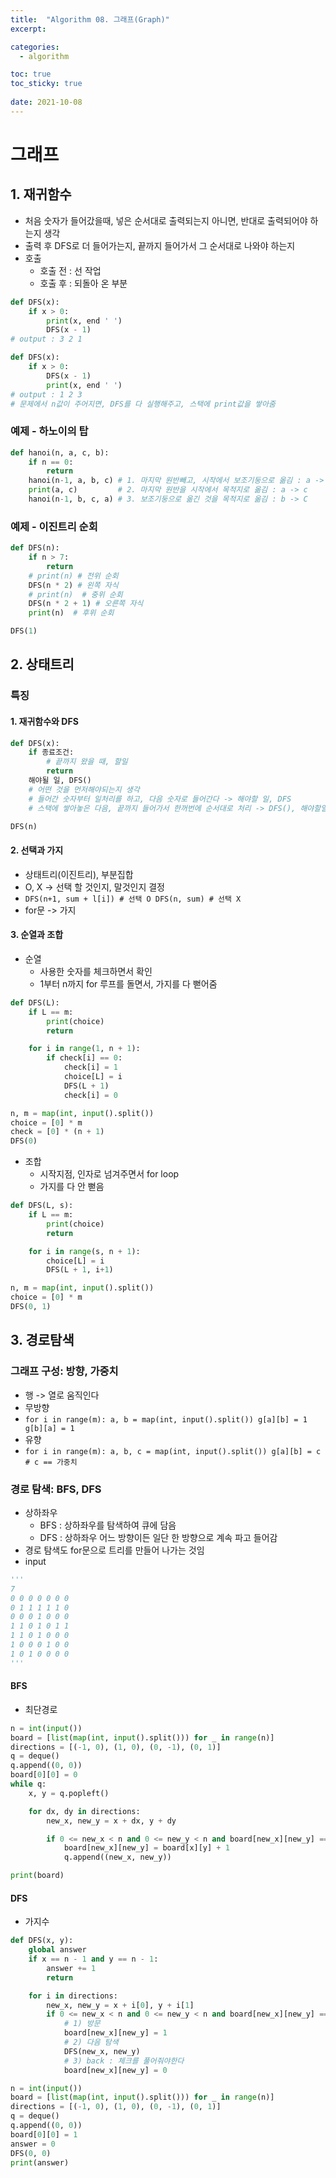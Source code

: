 ```yaml
---
title:  "Algorithm 08. 그래프(Graph)"
excerpt:

categories:
  - algorithm

toc: true
toc_sticky: true
 
date: 2021-10-08
---
```


# 그래프

## 1\. 재귀함수

-   처음 숫자가 들어갔을때, 넣은 순서대로 출력되는지 아니면, 반대로 출력되어야 하는지 생각
-   출력 후 DFS로 더 들어가는지, 끝까지 들어가서 그 순서대로 나와야 하는지
-   호출
    -   호출 전 : 선 작업
    -   호출 후 : 되돌아 온 부분

```python
def DFS(x):
    if x > 0:
        print(x, end ' ')
        DFS(x - 1)
# output : 3 2 1
```

```python
def DFS(x):
    if x > 0:
        DFS(x - 1)
        print(x, end ' ')
# output : 1 2 3
# 문제에서 n값이 주어지면, DFS를 다 실행해주고, 스택에 print값을 쌓아줌
```

### 예제 - 하노이의 탑

```python
def hanoi(n, a, c, b):
    if n == 0:
        return
    hanoi(n-1, a, b, c) # 1. 마지막 원반빼고, 시작에서 보조기둥으로 옮김 : a -> b
    print(a, c)         # 2. 마지막 원반을 시작에서 목적지로 옮김 : a -> c
    hanoi(n-1, b, c, a) # 3. 보조기둥으로 옮긴 것을 목적지로 옮김 : b -> C
```

### 예제 - 이진트리 순회

```python
def DFS(n):
    if n > 7:
        return
    # print(n) # 전위 순회
    DFS(n * 2) # 왼쪽 자식
    # print(n)  # 중위 순회
    DFS(n * 2 + 1) # 오른쪽 자식
    print(n)  # 후위 순회

DFS(1)
```

## 2\. 상태트리

### 특징

#### 1\. 재귀함수와 DFS

```python
def DFS(x):
    if 종료조건:
        # 끝까지 왔을 때, 할일
        return
    해야될 일, DFS()
    # 어떤 것을 먼저해야되는지 생각
    # 들어간 숫자부터 일처리를 하고, 다음 숫자로 들어간다 -> 해야할 일, DFS
    # 스택에 쌓아놓은 다음, 끝까지 들어가서 한꺼번에 순서대로 처리 -> DFS(), 해야할일 or DFS, 종료조건

DFS(n)
```

#### 2\. 선택과 가지

-   상태트리(이진트리), 부분집합
-   O, X -> 선택 할 것인지, 말것인지 결정
-   `DFS(n+1, sum + l[i]) # 선택 O DFS(n, sum) # 선택 X`
-   for문 -> 가지

#### 3\. 순열과 조합

-   순열
    -   사용한 숫자를 체크하면서 확인
    -   1부터 n까지 for 루프를 돌면서, 가지를 다 뻗어줌

```python
def DFS(L):
    if L == m:
        print(choice)
        return

    for i in range(1, n + 1):
        if check[i] == 0:
            check[i] = 1
            choice[L] = i
            DFS(L + 1)
            check[i] = 0

n, m = map(int, input().split())
choice = [0] * m
check = [0] * (n + 1)
DFS(0)
```

-   조합
    -   시작지점, 인자로 넘겨주면서 for loop
    -   가지를 다 안 뻗음

```python
def DFS(L, s):
    if L == m:
        print(choice)
        return

    for i in range(s, n + 1):
        choice[L] = i
        DFS(L + 1, i+1)

n, m = map(int, input().split())
choice = [0] * m
DFS(0, 1)
```

## 3\. 경로탐색

### 그래프 구성: 방향, 가중치

-   행 -> 열로 움직인다
-   무방향
-   `for i in range(m): a, b = map(int, input().split()) g[a][b] = 1 g[b][a] = 1`
-   유향
-   `for i in range(m): a, b, c = map(int, input().split()) g[a][b] = c # c == 가중치`

### 경로 탐색: BFS, DFS

-   상하좌우
    -   BFS : 상하좌우를 탐색하여 큐에 담음
    -   DFS : 상하좌우 어느 방향이든 일단 한 방향으로 계속 파고 들어감
-   경로 탐색도 for문으로 트리를 만들어 나가는 것임
-   input

```python
'''
7
0 0 0 0 0 0 0
0 1 1 1 1 1 0
0 0 0 1 0 0 0
1 1 0 1 0 1 1
1 1 0 1 0 0 0
1 0 0 0 1 0 0
1 0 1 0 0 0 0
'''
```

#### BFS

-   최단경로

```python
n = int(input())
board = [list(map(int, input().split())) for _ in range(n)]
directions = [(-1, 0), (1, 0), (0, -1), (0, 1)]
q = deque()
q.append((0, 0))
board[0][0] = 0
while q:
    x, y = q.popleft()

    for dx, dy in directions:
        new_x, new_y = x + dx, y + dy

        if 0 <= new_x < n and 0 <= new_y < n and board[new_x][new_y] == 0:
            board[new_x][new_y] = board[x][y] + 1
            q.append((new_x, new_y))

print(board)
```

#### DFS

-   가지수

```python
def DFS(x, y):
    global answer
    if x == n - 1 and y == n - 1:
        answer += 1
        return

    for i in directions:
        new_x, new_y = x + i[0], y + i[1]
        if 0 <= new_x < n and 0 <= new_y < n and board[new_x][new_y] == 0:
            # 1) 방문
            board[new_x][new_y] = 1
            # 2) 다음 탐색
            DFS(new_x, new_y)
            # 3) back : 체크를 풀어줘야한다
            board[new_x][new_y] = 0

n = int(input())
board = [list(map(int, input().split())) for _ in range(n)]
directions = [(-1, 0), (1, 0), (0, -1), (0, 1)]
q = deque()
q.append((0, 0))
board[0][0] = 1
answer = 0
DFS(0, 0)
print(answer)
```